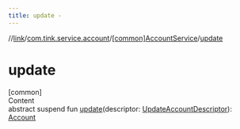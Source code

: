 ```yaml
---
title: update -
---
```

//[link](../../index.md)/[com.tink.service.account](../index.md)/[[common]AccountService](index.md)/[update](update.md)



# update  
[common]  
Content  
abstract suspend fun [update](update.md)(descriptor: [UpdateAccountDescriptor](../[common]-update-account-descriptor/index.md)): [Account](../../com.tink.model.account/[common]-account/index.md)  



